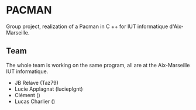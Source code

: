 # PACMAN
Group project, realization of a Pacman in C ++ for IUT informatique d'Aix-Marseille.

## Team
The whole team is working on the same program, all are at the Aix-Marseille IUT informatique.
- JB Relave (Taz79)
- Lucie Applagnat (lucieplgnt)
- Clément ()
- Lucas Charlier ()
